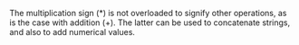 The multiplication sign (*) is not overloaded to signify other operations, as is the case
with addition (+). The latter can be used to concatenate strings, and also to add numerical
values.